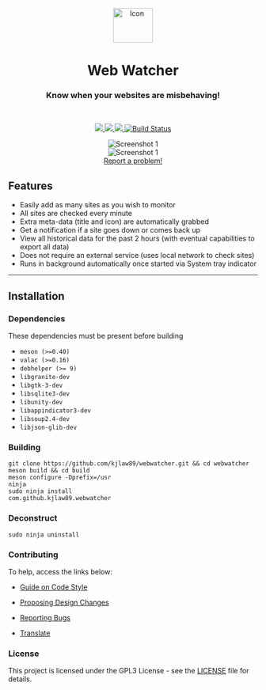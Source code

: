 <div align="center">
  <span align="center"> <img width="80" height="70" class="center" src="https://github.com/kjlaw89/webwatcher/blob/master/data/images/com.github.kjlaw89.webwatcher.png" alt="Icon"></span>
  <h1 align="center">Web Watcher</h1>
  <h3 align="center">Know when your websites are misbehaving!</h3>
</div>

<br/>

<p align="center">
    <a href="https://github.com/kjlaw89/webwatcher/blob/master/LICENSE">
        <img src="https://img.shields.io/badge/License-GPL--3.0-blue.svg">
    </a>
    <a href="https://github.com/kjlaw89/webwatcher/releases">
        <img src="https://img.shields.io/badge/Release-v%201.0.0-orange.svg">
    </a>
    <a href="https://github.com/kjlaw89/webwatcher/releases/download/1.0.0/com.github.kjlaw89.webwatcher_1.0.0_amd64.deb">
        <img src="https://img.shields.io/badge/Download-%20Package .deb-yellow.svg">
    </a>
    <a href="https://travis-ci.com/kjlaw89/webwatcher">
        <img src="https://travis-ci.com/kjlaw89/webwatcher.svg?branch=master" title="Build Status" alt="Build Status">
    </a>
</p>

<p align="center">
    <img src="https://github.com/kjlaw89/webwatcher/blob/master/data/images/screenshot1.png" alt="Screenshot 1"> <br>
    <img src="https://github.com/kjlaw89/webwatcher/blob/master/data/images/screenshot2.png" alt="Screenshot 1"> <br>
    <a href="https://github.com/kjlaw89/webwatcher/issues/new"> Report a problem! </a>
</p>

## Features

* Easily add as many sites as you wish to monitor
* All sites are checked every minute
* Extra meta-data (title and icon) are automatically grabbed
* Get a notification if a site goes down or comes back up
* View all historical data for the past 2 hours (with eventual capabilities to export all data)
* Does not require an external service (uses local network to check sites)
* Runs in background automatically once started via System tray indicator

<hr />

## Installation

### Dependencies
These dependencies must be present before building
 - `meson (>=0.40)`
 - `valac (>=0.16)`
 - `debhelper (>= 9)`
 - `libgranite-dev`
 - `libgtk-3-dev`
 - `libsqlite3-dev`
 - `libunity-dev`
 - `libappindicator3-dev`
 - `libsoup2.4-dev`
 - `libjson-glib-dev`

 ### Building

```
git clone https://github.com/kjlaw89/webwatcher.git && cd webwatcher
meson build && cd build
meson configure -Dprefix=/usr
ninja
sudo ninja install
com.github.kjlaw89.webwatcher
```

### Deconstruct

```
sudo ninja uninstall
```

### Contributing

To help, access the links below:

- [Guide on Code Style](https://github.com/kjlaw89/webwatcher/wiki/Guide-on-code-style)

- [Proposing Design Changes](https://github.com/kjlaw89/webwatcher/wiki/Proposing-Design-Changes)

- [Reporting Bugs](https://github.com/kjlaw89/webwatcher/wiki/Reporting-Bugs)

- [Translate](https://github.com/kjlaw89/webwatcher/wiki/Translate)


### License

This project is licensed under the GPL3 License - see the [LICENSE](LICENSE.md) file for details.
